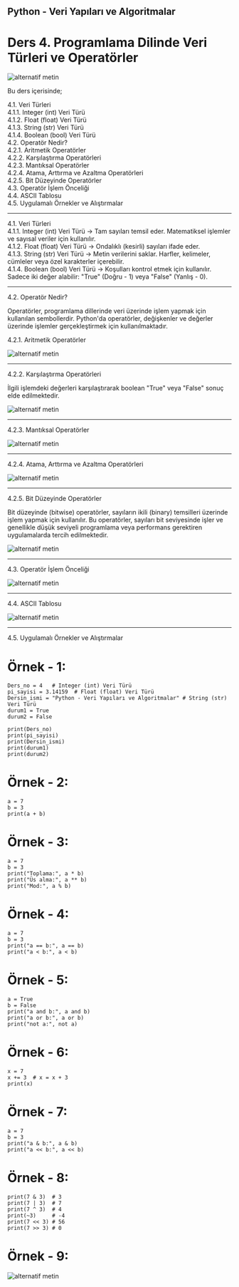 ## Python - Veri Yapıları ve Algoritmalar  
# Ders 4. Programlama Dilinde Veri Türleri ve Operatörler

![alternatif metin](https://github.com/acetinkaya/yapayzeka/blob/main/Programlama-8.png)

Bu ders içerisinde;

4.1. Veri Türleri   
4.1.1. Integer (int) Veri Türü   
4.1.2. Float (float) Veri Türü   
4.1.3. String (str) Veri Türü    
4.1.4. Boolean (bool) Veri Türü   
4.2. Operatör Nedir?    
4.2.1. Aritmetik Operatörler     
4.2.2. Karşılaştırma Operatörleri    
4.2.3. Mantıksal Operatörler    
4.2.4. Atama, Arttırma ve Azaltma Operatörleri  
4.2.5. Bit Düzeyinde Operatörler  
4.3. Operatör İşlem Önceliği    
4.4. ASCII Tablosu  
4.5. Uygulamalı Örnekler ve Alıştırmalar  

---

4.1. Veri Türleri  
4.1.1. Integer (int) Veri Türü -> Tam sayıları temsil eder. Matematiksel işlemler ve sayısal veriler için kullanılır.  
4.1.2. Float (float) Veri Türü -> Ondalıklı (kesirli) sayıları ifade eder.  
4.1.3. String (str) Veri Türü  -> Metin verilerini saklar. Harfler, kelimeler, cümleler veya özel karakterler içerebilir.  
4.1.4. Boolean (bool) Veri Türü  -> Koşulları kontrol etmek için kullanılır. Sadece iki değer alabilir: "True" (Doğru - 1) veya "False" (Yanlış - 0).  

---

4.2. Operatör Nedir?  

Operatörler, programlama dillerinde veri üzerinde işlem yapmak için kullanılan sembollerdir. Python'da operatörler, değişkenler ve değerler üzerinde işlemler gerçekleştirmek için kullanılmaktadır.

4.2.1. Aritmetik Operatörler  

![alternatif metin](https://github.com/acetinkaya/VeriYapilari-ders4/blob/main/Operator_tablosu-1.png)

---
  
4.2.2. Karşılaştırma Operatörleri  

İlgili işlemdeki değerleri karşılaştırarak boolean "True" veya "False" sonuç elde edilmektedir.

![alternatif metin](https://github.com/acetinkaya/VeriYapilari-ders4/blob/main/Operator_tablosu-2.png)

---

4.2.3. Mantıksal Operatörler  

![alternatif metin](https://github.com/acetinkaya/veriyapilari-algoritma/blob/main/Programlama-4.png)

---

4.2.4. Atama, Arttırma ve Azaltma Operatörleri  

![alternatif metin](https://github.com/acetinkaya/VeriYapilari-ders4/blob/main/Programlama-2.png)

---

4.2.5. Bit Düzeyinde Operatörler

Bit düzeyinde (bitwise) operatörler, sayıların ikili (binary) temsilleri üzerinde işlem yapmak için kullanılır. Bu operatörler, sayıları bit seviyesinde işler ve genellikle düşük seviyeli programlama veya performans gerektiren uygulamalarda tercih edilmektedir.

![alternatif metin](https://github.com/acetinkaya/VeriYapilari-ders4/blob/main/Operator_tablosu-3.png)

---

4.3. Operatör İşlem Önceliği 

![alternatif metin](https://github.com/acetinkaya/VeriYapilari-ders4/blob/main/Operator_tablosu-4.png)

---

4.4. ASCII Tablosu 

![alternatif metin](https://github.com/acetinkaya/veriyapilari-algoritma/blob/main/Asci.png)

---
  
4.5. Uygulamalı Örnekler ve Alıştırmalar

# Örnek - 1:

    Ders_no = 4   # Integer (int) Veri Türü
    pi_sayisi = 3.14159  # Float (float) Veri Türü
    Dersin_ismi = "Python - Veri Yapıları ve Algoritmalar" # String (str) Veri Türü
    durum1 = True
    durum2 = False

    print(Ders_no)
    print(pi_sayisi)
    print(Dersin_ismi)
    print(durum1)
    print(durum2)
    
# Örnek - 2:

    a = 7
    b = 3
    print(a + b)  

# Örnek - 3:

    a = 7
    b = 3
    print("Toplama:", a * b)
    print("Üs alma:", a ** b)
    print("Mod:", a % b)

# Örnek - 4:

    a = 7 
    b = 3
    print("a == b:", a == b)
    print("a < b:", a < b)

# Örnek - 5:

    a = True 
    b = False
    print("a and b:", a and b)
    print("a or b:", a or b)
    print("not a:", not a)
    
# Örnek - 6:

    x = 7
    x += 3  # x = x + 3
    print(x) 
    
# Örnek - 7:

    a = 7
    b = 3
    print("a & b:", a & b)
    print("a << b:", a << b)

# Örnek - 8:

    print(7 & 3)  # 3
    print(7 | 3)  # 7
    print(7 ^ 3)  # 4
    print(~3)     # -4
    print(7 << 3) # 56
    print(7 >> 3) # 0
    
# Örnek - 9:

![alternatif metin](https://github.com/acetinkaya/veriyapilari-algoritma/blob/main/Programlama-3.png)
